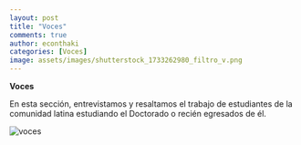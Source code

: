 ```yaml
---
layout: post
title: "Voces"
comments: true
author: econthaki
categories: [Voces]
image: assets/images/shutterstock_1733262980_filtro_v.png
---
```


**Voces**

En esta sección, entrevistamos y resaltamos el trabajo de estudiantes de la comunidad latina estudiando el Doctorado o recién egresados de él.


![voces]({{site.baseurl}}/assets/images/shutterstock_1733262980.png)



